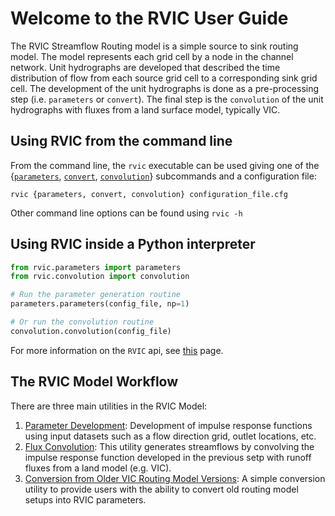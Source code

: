 # Welcome to the RVIC User Guide

The RVIC Streamflow Routing model is a simple source to sink routing model. The model represents each grid cell by a node in the channel network. Unit hydrographs are developed that described the time distribution of flow from each source grid cell to a corresponding sink grid cell. The development of the unit hydrographs is done as a pre-processing step (i.e. `parameters` or `convert`). The final step is the `convolution` of the unit hydrographs with fluxes from a land surface model, typically VIC.

## Using RVIC from the command line
From the command line, the `rvic` executable can be used giving one of the {[`parameters`](user-guide/parameters), [`convert`](user-guide/conversion), [`convolution`](user-guide/convolution)} subcommands and a configuration file:

```shell
rvic {parameters, convert, convolution} configuration_file.cfg
```

Other command line options can be found using `rvic -h`

## Using RVIC inside a Python interpreter

```python
from rvic.parameters import parameters
from rvic.convolution import convolution

# Run the parameter generation routine
parameters.parameters(config_file, np=1)

# Or run the convolution routine
convolution.convolution(config_file)
```

For more information on the `RVIC` api, see [this](user-guide/api) page.

## The RVIC Model Workflow

There are three main utilities in the RVIC Model:

1.  [Parameter Development](./parameters.md): Development of impulse response functions using input datasets such as a flow direction grid, outlet locations, etc.
2.  [Flux Convolution](./convolution.md): This utility generates streamflows by convolving the impulse response function developed in the previous setp with runoff fluxes from a land model (e.g. VIC).
4.  [Conversion from Older VIC Routing Model Versions](./conversion.md): A simple conversion utility to provide users with the ability to convert old routing model setups into RVIC parameters.
